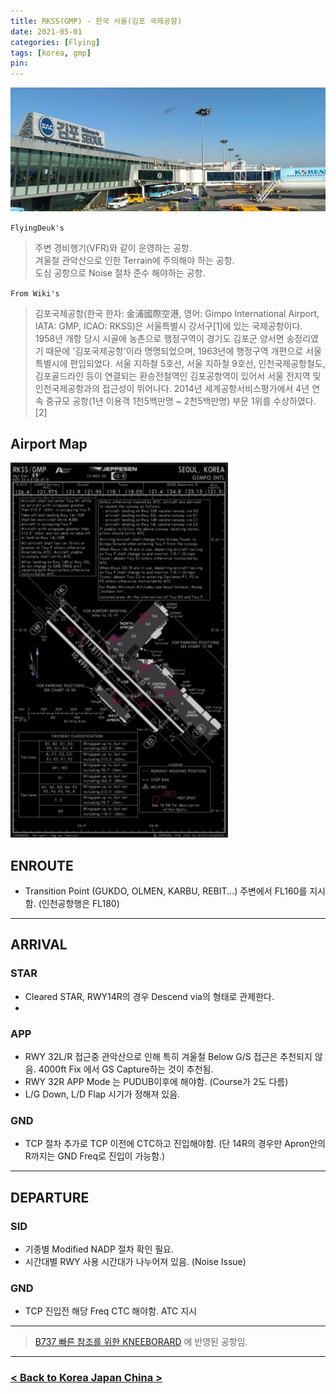 ```yaml
---
title: RKSS(GMP) - 한국 서울(김포 국제공항)
date: 2021-05-01
categories: [Flying]
tags: [korea, gmp]
pin:
---
```


![gmp](/img/flying/airport/gmp.jpg)


`FlyingDeuk's`
>주변 경비행기(VFR)와 같이 운영하는 공항. <br>
겨울철 관악산으로 인한 Terrain에 주의해야 하는 공항.<br>
도심 공항으로 Noise 절차 준수 해야하는 공항.


`From Wiki's`
>김포국제공항(한국 한자: 金浦國際空港, 영어: Gimpo International Airport, IATA: GMP, ICAO: RKSS)은 서울특별시 강서구[1]에 있는 국제공항이다. <br>
1958년 개항 당시 시골에 농촌으로 행정구역이 경기도 김포군 양서면 송정리였기 때문에 '김포국제공항'이라 명명되었으며, 1963년에 행정구역 개편으로 서울특별시에 편입되었다. 서울 지하철 5호선, 서울 지하철 9호선, 인천국제공항철도, 김포골드라인 등이 연결되는 환승전철역인 김포공항역이 있어서 서울 전지역 및 인천국제공항과의 접근성이 뛰어나다. 2014년 세계공항서비스평가에서 4년 연속 중규모 공항(1년 이용객 1천5백만명 ~ 2천5백만명) 부문 1위를 수상하였다.[2]


## Airport Map
![gmp](/img/flying/airport/gmp_ap.jpg)


## ENROUTE
- Transition Point (GUKDO, OLMEN, KARBU, REBIT...) 주변에서 FL160를 지시함. (인천공항행은 FL180)

--------

## ARRIVAL

### STAR
- Cleared STAR, RWY14R의 경우 Descend via의 형태로 관제한다. 
- 

### APP
- RWY 32L/R 접근중 관악산으로 인해 특히 겨울철 Below G/S 접근은 추천되지 않음. 4000ft Fix 에서 GS Capture하는 것이 추천됨. 
- RWY 32R APP Mode 는 PUDUB이후에 해야함. (Course가 2도 다름)
- L/G Down, L/D Flap 시기가 정해져 있음.

### GND
- TCP 절차 추가로 TCP 이전에 CTC하고 진입해야함. (단 14R의 경우만 Apron안의 R까지는 GND Freq로 진입이 가능함.)

-------

## DEPARTURE
### SID
- 기종별 Modified NADP 절차 확인 필요.
- 시간대별 RWY 사용 시간대가 나누어져 있음. (Noise Issue)

### GND
- TCP 진입전 해당 Freq CTC 해야함. ATC 지시

----

> [B737 빠른 참조를 위한 KNEEBORARD](/posts/B737-kneeboard/) 에 반영된 공항임. 

----


### [< Back to Korea Japan China >](/posts/KoreaJapanChina/)
